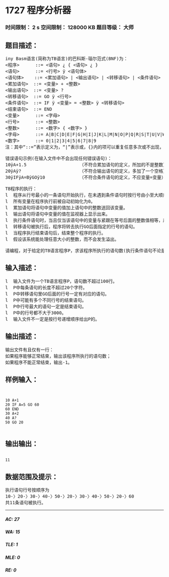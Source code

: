 # 1727 程序分析器   
### 时间限制： 2 s     空间限制： 128000 KB     题目等级： 大师  
## 题目描述：  

<pre>
iny Basm语言(简称为TB语言)的巴科斯-瑙尔范式(BNF)为：
<程序>      ::= <语句> ¿ { <语句> ¿ }
<语句>      ::= <行号> ÿ <语句体>
<语句体>    ::= <累加语句> | <输出语句> | <转移语句> | <条件语句> | <结束语句>
<累加语句>  ::= <变量> + <整数>
<输出语句>  ::= <变量> ?
<转移语句>  ::= GO ÿ <行号>
<条件语句>  ::= IF ÿ <变量> = <整数> ÿ <转移语句>
<结束语句>  ::= END
<变量>      ::= <字母>
<行号>      ::= <整数>
<整数>      ::= <数字> { <数字> }
<字母>      ::= A|B|C|D|E|F|G|H|I|J|K|L|M|N|O|P|Q|R|S|T|U|V|W|X|Y|Z
<数字>      ::= 0|1|2|3|4|5|6|7|8|9
注：其中“::=”表示定义为，“|”表示或，{}内的项可以重复任意多次或不出现，“ÿ”表示空格(一个字符，ASCII码为32)，“¿”表示回车/换行(两个字符，ASCII码分别为13和10)。
 
错误语句示例(在输入文件中不会出现任何错误语句)：
10ÿA+1.5                    （不符合累加语句的定义，所加的不是整数）
20ÿAÿ?                      （不符合输出语句的定义，多加了一个空格）
30ÿIFÿA=BÿGOÿ10             （不符合条件语句的定义，不应变量=变量）
 
TB程序的执行：
l  程序从行号最小的一条语句开始执行，在未遇到条件语句时按行号由小至大顺序执行。
l  所有变量在程序执行前被自动初始化为0。
l  累加语句将语句中变量的值加上语句中的整数送回该变量。
l  输出语句将语句中变量的值在监视器上显示出来。
l  执行条件语句时，当且仅当该语句中的变量与紧跟在等号后面的整数值相等，后面的转移语句才被执行。该语句中的所有整数值至多为4位。
l  转移语句被执行后，程序将转去执行GO后面指定的行号的语句。
l  当程序执行结束语句后，结束整个程序的执行。
l  假设该系统能处理任意大小的整数，而不会发生溢出。
 
请编程，对于给定的TB语言程序P，求该程序所执行的语句数(执行条件语句不论是否成功转移，仅记为执行一条语句)。
</pre>
  
  
## 输入描述：  

<pre>
l  输入文件为一个TB语言程序P，语句数不超过100行。
l  P中每条语句的长度不超过20个字符。
l  P中转移语句里GO后面的行号一定有对应的语句。
l  P中可能有多个不同行号的结束语句。
l  P中行号最大的语句一定是结束语句。
l  P中的行号都不大于3000。
l  输入文件不一定是按行号递增顺序给出P的。
</pre>
  
  
## 输出描述：  

<pre>
输出文件有且仅有一行：
如果程序能够正常结束，输出该程序所执行的语句数；
如果程序不能正常结束，输出-1。
</pre>
  
  
## 样例输入：  

<pre><code>

10 A+1
20 IF A=5 GO 60
60 END
30 A+2
40 A?
50 GO 20

</code></pre>
  
  
## 输出输出：  

<pre><code>
11
</code></pre>
  
  
## 数据范围及提示：  

<pre>
执行语句行号按顺序为
10-〉20-〉30-〉40-〉50-〉20-〉30-〉40-〉50-〉20-〉60
共11条语句被执行。
</pre>
  
  
***  

##### AC: 27  
##### WA: 15  
##### TLE: 1  
##### MLE: 0  
##### RE: 0  
